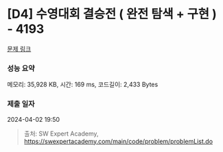 # [D4] 수영대회 결승전 ( 완전 탐색 + 구현 ) - 4193 

[문제 링크](https://swexpertacademy.com/main/code/problem/problemDetail.do?contestProbId=AWKaG6_6AGQDFARV) 

### 성능 요약

메모리: 35,928 KB, 시간: 169 ms, 코드길이: 2,433 Bytes

### 제출 일자

2024-04-02 19:50



> 출처: SW Expert Academy, https://swexpertacademy.com/main/code/problem/problemList.do